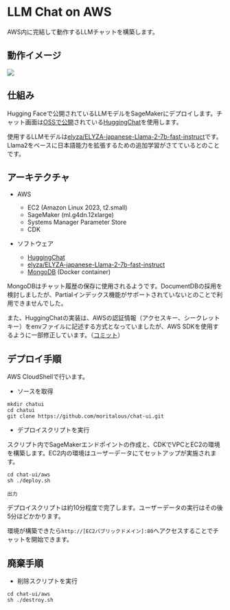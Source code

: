 # LLM Chat on AWS

AWS内に完結して動作するLLMチャットを構築します。

## 動作イメージ

[![](http://img.youtube.com/vi/dBgV30pkbAQ/maxresdefault.jpg)](https://youtu.be/dBgV30pkbAQ)

## 仕組み

Hugging Faceで公開されているLLMモデルをSageMakerにデプロイします。チャット画面は[OSSで公開](https://github.com/huggingface/chat-ui)されている[HuggingChat](https://huggingface.co/chat/)を使用します。

使用するLLMモデルは[elyza/ELYZA-japanese-Llama-2-7b-fast-instruct](https://huggingface.co/elyza/ELYZA-japanese-Llama-2-7b-fast-instruct)です。Llama2をベースに日本語能力を拡張するための追加学習がさてているとのことです。

## アーキテクチャ

* AWS
  * EC2 (Amazon Linux 2023, t2.small)
  * SageMaker (ml.g4dn.12xlarge)
  * Systems Manager Parameter Store
  * CDK

* ソフトウェア
  * [HuggingChat](https://github.com/huggingface/chat-ui)
  * [elyza/ELYZA-japanese-Llama-2-7b-fast-instruct](https://huggingface.co/elyza/ELYZA-japanese-Llama-2-7b-fast-instruct)
  * [MongoDB](https://hub.docker.com/_/mongo) (Docker container)

MongoDBはチャット履歴の保存に使用されるようです。DocumentDBの採用を検討しましたが、Partialインデックス機能がサポートされていないとのことで利用できませんでした。

また、HuggingChatの実装は、AWSの認証情報（アクセスキー、シークレットキー）をenvファイルに記述する方式となっていましたが、AWS SDKを使用するように一部修正しています。（[コミット](https://github.com/huggingface/chat-ui/commit/c856fe31ad807e62556e39417df410814a4ce424)）


## デプロイ手順

AWS CloudShellで行います。

* ソースを取得

```shell
mkdir chatui
cd chatui
git clone https://github.com/moritalous/chat-ui.git
```

* デプロイスクリプトを実行

スクリプト内でSageMakerエンドポイントの作成と、CDKでVPCとEC2の環境を構築します。EC2内の環境はユーザーデータにてセットアップが実施されます。

```shell
cd chat-ui/aws
sh ./deploy.sh
```

```
出力
```

デプロイスクリプトは約10分程度で完了します。ユーザーデータの実行はその後5分ほどかかります。

環境が構築できたら`http://[EC2パブリックドメイン]:80`へアクセスすることでチャットを開始できます。


## 廃棄手順

* 削除スクリプトを実行

```shell
cd chat-ui/aws
sh ./destroy.sh
```
